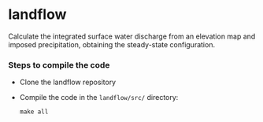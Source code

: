 # landflow

Calculate the integrated surface water discharge from an elevation map and imposed precipitation, obtaining the steady-state configuration.

### Steps to compile the code ###

* Clone the landflow repository

* Compile the code in the `landflow/src/` directory:

    ```
    make all
    ``` 


